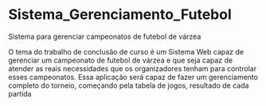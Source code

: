 # Sistema_Gerenciamento_Futebol
Sistema para gerenciar campeonatos de futebol de várzea
 
O tema do trabalho de conclusão de curso é um Sistema Web capaz de gerenciar um
campeonato de futebol de várzea e que seja capaz de atender as reais necessidades
que os organizadores tenham para controlar esses campeonatos. Essa aplicação será
capaz de fazer um gerenciamento completo do torneio, começando pela tabela de
jogos, resultado de cada partida
